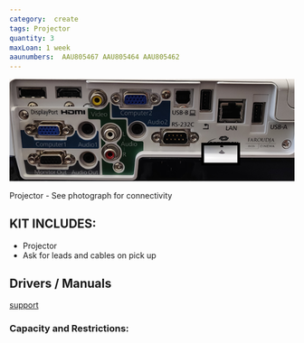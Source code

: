 ```yaml
---
category:  create
tags: Projector
quantity: 3
maxLoan: 1 week
aaunumbers:  AAU805467 AAU805464 AAU805462
---
```

![EB-1945W Projector](/assets/images/equip/eb1945.png)

Projector - See photograph for connectivity
## KIT INCLUDES:
-  Projector 
-  Ask for leads and cables on pick up

## Drivers / Manuals
[support](https://www.epson.eu/en_EU/products/projectors/installation/epson-eb-1945w/p/11573)



### Capacity and Restrictions:

